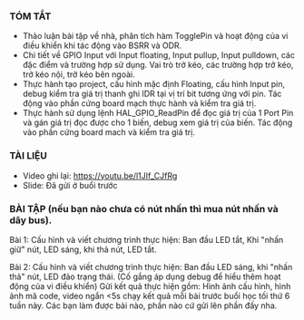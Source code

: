 ### TÓM TẮT
- Thảo luận bài tập về nhà, phân tích hàm TogglePin và hoạt động của vi điều khiển khi tác động vào BSRR và ODR.
- Chi tiết về GPIO Input với Input floating, Input pullup, Input pulldown, các đặc điểm và trường hợp sử dụng. Vai trò trở kéo, các trường hợp trở kéo, trở kéo nội, trở kéo bên ngoài.
- Thực hành tạo project, cấu hình mặc định Floating, cấu hình Input pin, debug kiểm tra giá trị thanh ghi IDR tại vị trí bit tương ứng với pin. Tác động vào phần cứng board mạch thực hành và kiểm tra giá trị.
- Thực hành sử dụng lệnh HAL_GPIO_ReadPin để đọc giá trị của 1 Port Pin và gán giá trị đọc được cho 1 biến, debug xem giá trị của biến. Tác động vào phần cứng board mach và kiểm tra giá trị.

### TÀI LIỆU
- Video ghi lại: https://youtu.be/l1JIf_CJfRg
- Slide: Đã gửi ở buổi trước
  
### BÀI TẬP (nếu bạn nào chưa có nút nhấn thì mua nút nhấn và dây bus).
Bài 1: Cấu hình và viết chương trình thực hiện: Ban đầu LED tắt, Khi "nhấn giữ" nút, LED sáng, khi thả nút, LED tắt.

Bài 2: Cấu hình và viết chương trình thực hiện: Ban đầu LED sáng, khi "nhấn thả" nút, LED đảo trạng thái.
(Cố gắng áp dụng debug để hiểu thêm hoạt động của vi điều khiển)
Gửi kết quả thực hiện gồm: Hình ảnh cấu hình, hình ảnh mã code, video ngắn <5s chạy kết quả mỗi bài trước buổi học tối thứ 6 tuần này. Các bạn làm được bài nào, phần nào cứ gửi lên phần đấy nha.
